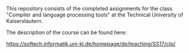 This repository consists of the completed assignments for the class "Compiler and language processing tools" at the Technical University of Kaiserslautern.

The description of the course can be found here:

https://softech.informatik.uni-kl.de/homepage/de/teaching/SS17/clp/